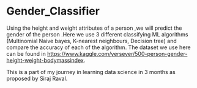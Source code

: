 # Gender_Classifier
Using the height and weight attributes of a person ,we will predict the gender of the person .Here we use 3 different classifying ML algorithms (Multinomial Naive bayes, K-nearest neighbours, Decision tree) and compare the accuracy of each of the algorithm.
The dataset we use here can be found in https://www.kaggle.com/yersever/500-person-gender-height-weight-bodymassindex.

This is a part of my journey in learning data science in 3 months as proposed by Siraj Raval.
